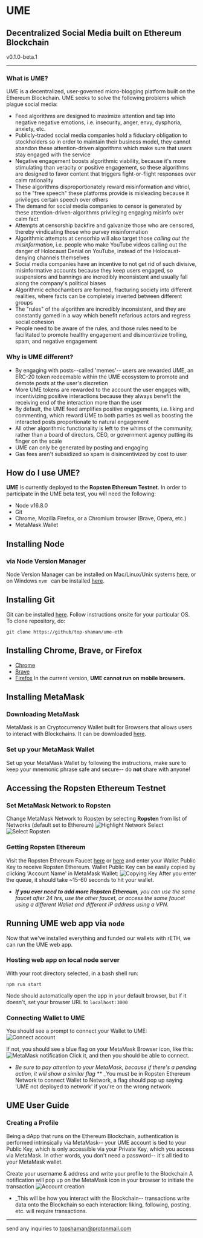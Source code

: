 # UME
## Decentralized Social Media built on Ethereum Blockchain

v0.1.0-beta.1

----------------------------------------------------------

### What is UME?
UME is a decentralized, user-governed micro-blogging platform built on the Ethereum Blockchain. UME seeks to solve the following problems which plague social media:
- Feed algorithms are designed to maximize attention and tap into negative negative emotions, i.e. insecurity, anger, envy, dysphoria, anxiety, etc.
- Publicly-traded social media companies hold a fiduciary obligation to stockholders so in order to maintain their business model, they cannot abandon these attention-driven algorithms which make sure that users stay engaged with the service
- Negative engagement boosts algorithmic viability, because it's more stimulating than veracity or positive engagement, so these algorithms are designed to favor content that triggers fight-or-flight responses over calm rationality
- These algorithms disproportionately reward misinformation and vitriol, so the "free speech" these platforms provide is misleading because it privileges certain speech over others
- The demand for social media companies to censor is generated by these attention-driven-algorithms privileging engaging misinfo over calm fact
- Attempts at censorship backfire and galvanize those who are censored, thereby vindicating those who purvey misinformation
- Algorithmic attempts at censorhip will also target those _calling out the misinformation_, i.e. people who make YouTube videos calling out the danger of Holocaust Denial on YouTube, instead of the Holocaust-denying channels themselves
- Social media companies have an incentive to not get rid of such divisive, misinformative accounts because they keep users engaged, so suspensions and bannings are incredibly inconsistent and usually fall along the company's political biases
- Algorithmic echochambers are formed, fracturing society into different realities, where facts can be completely inverted between different groups
- The "rules" of the algorithm are incredibly inconsistent, and they are constantly gamed in a way which benefit nefarious actors and regress social cohesion
- People need to be aware of the rules, and those rules need to be facilitated to promote healthy engagement and disincentivize trolling, spam, and negative engagement

### Why is UME different?
- By engaging with posts--called 'memes'-- users are rewarded UME, an ERC-20 token redeemable within the UME ecosystem to promote and demote posts at the user's discretion
- More UME tokens are rewarded to the account the user engages with, incentivizing positive interactions because they always benefit the receiving end of the interaction more than the user
- By default, the UME feed amplifies positive engagements, i.e. liking and commenting, which reward UME to both parties as well as boosting the interacted posts proportionate to natural engagement
- All other algorithmic functionality is left to the whims of the community, rather than a board of directors, CEO, or government agency putting its finger on the scale
- UME can only be generated by posting and engaging
- Gas fees aren't subsidized so spam is disincentivized by cost to user

## How do I use UME?

**UME** is currently deployed to the **Ropsten Ethereum Testnet**. In order to participate in the UME beta test, you will need the following:

- Node v16.8.0
- Git
- Chrome, Mozilla Firefox, or a Chromium browser (Brave, Opera, etc.)
- MetaMask Wallet

## Installing Node
### via Node Version Manager
Node Version Manager can be installed on Mac/Linux/Unix systems [here](https://github.com/nvm-sh/nvm),
or on Windows `nvm ` can be installed [here](https://github.com/coreybutler/nvm-windows).

## Installing Git
Git can be installed [here](https://git-scm.com/downloads). Follow instructions onsite for your particular OS.
To clone repository, do:
```
git clone https://github/top-shaman/ume-eth
```

## Installing Chrome, Brave, or Firefox
- [Chrome](https://www.google.com/chrome/)
- [Brave](https://brave.com/)
- [Firefox](https://www.mozilla.org/en-US/firefox/new/)
In the current version, **UME cannot run on mobile browsers.**

## Installing MetaMask
### Downloading MetaMask
MetaMask is an Cryptocurrency Wallet built for Browsers that allows users to interact with Blockchains. It can be downloaded [here](https://metamask.io/download).
### Set up your MetaMask Wallet
Set up your MetaMask Wallet by following the instructions, make sure to keep your mnemonic phrase safe and secure-- do **not** share with anyone!

## Accessing the Ropsten Ethereum Testnet
### Set MetaMask Network to Ropsten
Change MetaMask Network to Ropsten by selecting **Ropsten** from list of Networks (default set to Ethereum)
![Highlight Network Select](/public/Network.png)
![Select Ropsten](/public/Select-Account.png)
### Getting Ropsten Ethereum
Visit the Ropsten Ethereum Faucet [here](https://faucet.ropsten.be/) or [here](https://faucet.dimensions.network/) and enter your Wallet Public Key to receive Ropsten Ethereum. Wallet Public Key can be easily copied by clicking 'Account Name' in MetaMask Wallet:
![Copying Key](/public/Copy-Account.png)
After you enter the queue, it should take ~15-60 seconds to hit your wallet.
* _**If you ever need to add more Ropsten Ethereum**, you can use the same faucet after 24 hrs, use the other faucet, or access the same faucet using a different Wallet and different IP address using a VPN._

## Running UME web app via `node`
Now that we've installed everything and funded our wallets with rETH, we can run the UME web app.

### Hosting web app on local node server
With your root directory selected, in a bash shell run:
```
npm run start
```
Node should automatically open the app in your default browser, but if it doesn't, set your browser URL to `localhost:3000`

### Connecting Wallet to UME
You should see a prompt to connect your Wallet to UME:
![Connect account](/public/Connect-Account.png)

If not, you should see a blue flag on your MetaMask Browser icon, like this:
![MetaMask notification](/public/MetaMask-Notification.png)
Click it, and then you should be able to connect.
* _Be sure to pay attention to your MetaMask, because if there's a pending action, it will show a similar flag_
** _You must be in Ropsten Ethereum Network to connect Wallet to Network, a flag should pop up saying 'UME not deployed to network' if you're on the wrong network

## UME User Guide
### Creating a Profile
Being a dApp that runs on the Ethereum Blockchain, authentication is performed intrinsically via MetaMask-- your UME account is tied to your Public Key, which is only accessible via your Private Key, which you access via MetaMask. In other words, you don't need a password-- it's all tied to your MetaMask wallet.

Create your username & address and write your profile to the Blockchain A notification will pop up on the MetaMask icon in your browser to initiate the transaction
![Account creation](/public/Account-Create.png)
* _This will be how you interact with the Blockchain-- transactions write data onto the Blockchain so each interaction: liking, following, posting, etc. will require transactions.

----------------------------------------------------------

send any inquiries to topshaman@protonmail.com
